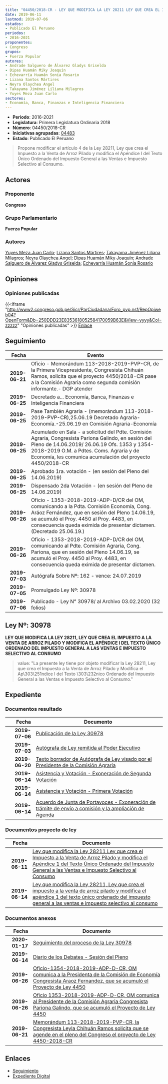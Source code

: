 ```yaml
---
title: "04450/2018-CR - LEY QUE MODIFICA LA LEY 28211 LEY QUE CREA EL IMPUESTO A LA VENTA DE ARROZ PILADO Y MODIFICA EL APÉNDICE I DEL TEXTO ÚNICO ORDENADO DEL IMPUESTO GENERAL A LAS VENTAS E IMPUESTO SELECTIVO AL CONSUMO"
date: 2019-06-11
lastmod: 2019-07-06
estados:
- Publicado El Peruano
periodos:
- 2016-2021
proponentes:
- Congreso
grupos:
- Fuerza Popular
autores:
- Andrade Salguero de Álvarez Gladys Griselda
- Dipas Huamán Miky Joaquín
- Echevarría Huamán Sonia Rosario
- Lizana Santos Mártires
- Neyra Olaychea Angel
- Takayama Jiménez Liliana Milagros
- Yuyes Meza Juan Carlo
sectores:
- Economía, Banca, Finanzas e Inteligencia Financiera
---
```

- **Periodo**: 2016-2021
- **Legislatura**: Primera Legislatura Ordinaria 2018
- **Número**: 04450/2018-CR
- **Iniciativas agrupadas**: [04483](../../04400/04483)
- **Estado**: Publicado El Peruano

> Propone modificar el artículo 4 de la Ley 28211, Ley que crea el Impuesto a la Venta de Arroz Pilado y modifica el Apéndice I del Texto Único Ordenado del Impuesto General a las Ventas e Impuesto Selectivo al Consumo.


## Actores

### Proponente

**Congreso**

### Grupo Parlamentario

**Fuerza Popular**

### Autores

[Yuyes Meza Juan Carlo](mailto:mailto:jyuyes@congreso.gob.pe); [Lizana Santos Mártires](mailto:mailto:mlizana@congreso.gob.pe); [Takayama Jiménez Liliana Milagros](mailto:mailto:ltakayama@congreso.gob.pe); [Neyra Olaychea Angel](mailto:mailto:); [Dipas Huamán Miky Joaquín](mailto:mailto:mdipas@congreso.gob.pe); [Andrade Salguero de Álvarez Gladys Griselda](mailto:mailto:gandrade@congreso.gob.pe); [Echevarría Huamán Sonia Rosario](mailto:mailto:sechevarria@congreso.gob.pe)

## Opiniones

### Opiniones publicadas

{{<iframe "http://www2.congreso.gob.pe/Sicr/ParCiudadana/Foro_pvp.nsf/RepOpiweb04?OpenForm&Db=250DDD23E8353618052584170059B63E&View=yyyy&Col=zzzzz" "Opiniones publicadas" >}}
[Enlace](http://www2.congreso.gob.pe/Sicr/ParCiudadana/Foro_pvp.nsf/RepOpiweb04?OpenForm&Db=250DDD23E8353618052584170059B63E&View=yyyy&Col=zzzzz)


## Seguimiento

| Fecha | Evento |
|------:|--------|
| **2019-06-21** | Oficio - Memorándum 113-2018-2019-PVP-CR, de la Primera Vicepresidente, Congresista Chihuán Ramos, solicita que el proyecto 4450/2018-CR pase a la Comisión Agraria como segunda comisión informante.- DGP atender |
| **2019-06-25** | Decretado a... Economía, Banca, Finanzas e Inteligencia Financiera |
| **2019-06-25** | Pase También Agraria - (memorándum 113-2018-2019-PVP-CR),25.06.19 Decretado Agraria-Economía.-25.06.19 en Comisión Agraria-Economía |
| **2019-06-25** | Acumulado en Sala - a solicitud del Pdte. Comisión Agraria, Congresista Pariona Galindo, en sesión del Pleno de 14.06.2019/ 26.06.19 Ofs. 1353 y 1354-2018-2019 O.M. a Pdtes. Coms. Agraria y de Economía, les comunica acumulación del proyecto 4450/2018-CR |
| **2019-06-25** | Aprobado 1ra. votación - (en sesión del Pleno del 14.06.2019) |
| **2019-06-25** | Dispensado 2da Votación - (en sesión del Pleno de 14.06.2019) |
| **2019-06-26** | Oficio - 1353-2018-2019-ADP-D/CR del OM, comunicando a la Pdta. Comisión Economía, Cong. Aráoz Fernández, que en sesión del Pleno 14.06.19, se acumuló el Proy. 4450 al Proy. 4483, en consecuencia queda eximida de presentar dictamen. (Decretado 25.06.19.) |
| **2019-06-26** | Oficio - 1353-2018-2019-ADP-D/CR del OM, comunicando al Pdte. Comisión Agraria, Cong. Pariona, que en sesión del Pleno 14.06.19, se acumuló el Proy. 4450 al Proy. 4483, en consecuencia queda eximida de presentar dictamen. |
| **2019-07-03** | Autógrafa Sobre Nº: 162 - vence: 24.07.2019 |
| **2019-07-05** | Promulgado Ley Nº: 30978 |
| **2019-07-06** | Publicado - Ley N° 30978/ al Archivo 03.02.2020 (32 folios) |

## Ley Nº: 30978

**LEY QUE MODIFICA LA LEY 28211, LEY QUE CREA EL IMPUESTO A LA VENTA DE ARROZ PILADO Y MODIFICA EL APÉNDICE I DEL TEXTO ÚNICO ORDENADO DEL IMPUESTO GENERAL A LAS VENTAS E IMPUESTO SELECTIVO AL CONSUMO**

> value: "La presente ley tiene por objeto modificar la Ley 28211, Ley que crea el Impuesto a la Venta de Arroz Pilado y Modifica el Ap\303\251ndice I del Texto \303\232nico Ordenado del Impuesto General a las Ventas e Impuesto Selectivo al Consumo."


## Expediente

### Documentos resultado

| Fecha | Documento |
|------:|-----------|
| **2019-07-06** | [Publicación de la Ley 30978](http://www.leyes.congreso.gob.pe/Documentos/2016_2021/ADLP/Normas_Legales/30978-LEY.pdf) |
| **2019-07-03** | [Autógrafa de Ley remitida al Poder Ejecutivo](http://www.leyes.congreso.gob.pe/Documentos/2016_2021/ADLP/Texto_Aprobado/AU0448320190703.pdf) |
| **2019-06-20** | [Texto borrador de Autógrafa de Ley visado por el Presidente de la Comisión Agraria](http://www.leyes.congreso.gob.pe/Documentos/2016_2021/Texto_Borrador_de_Autografa/BAU0448320190620.pdf) |
| **2019-06-14** | [Asistencia y Votación - Exoneración de Segunda Votación](http://www.leyes.congreso.gob.pe/Documentos/2016_2021/Asistencia_y_Votacion/Proyectos_de_Ley/Exoneracion_de_Segunda_Votacion/ESV0448320190614.pdf) |
| **2019-06-14** | [Asistencia y Votación - Primera Votación](http://www.leyes.congreso.gob.pe/Documentos/2016_2021/Asistencia_y_Votacion/Proyectos_de_Ley/AV0448320190614.pdf) |
| **2019-06-14** | [Acuerdo de Junta de Portavoces - Exoneración de trámite de envío a comisión y la ampliación de Agenda](http://www.leyes.congreso.gob.pe/Documentos/2016_2021/Acuerdos/Junta_Portavoces/AJP0448320190614.pdf) |

### Documentos proyecto de ley

| Fecha | Documento |
|------:|-----------|
| **2019-06-11** | [Ley que modifica la Ley 28211 Ley que crea el Impuesto a la Venta de Arroz Pilado y modifica el Apéndice 1 del Texto Único Ordenado del Impuesto General a las Ventas e Impuesto Selectivo al Consumo](http://www.leyes.congreso.gob.pe/Documentos/2016_2021/Proyectos_de_Ley_y_de_Resoluciones_Legislativas/PL0445020190611.pdf) |
| **2019-06-14** | [Ley que modifica la Ley 28211, Ley que crea el impuesto a la venta de arroz pilado y modifica el apéndice 1 del texto único ordenado del impuesto general a las ventas e impuesto selectivo al consumo](http://www.leyes.congreso.gob.pe/Documentos/2016_2021/Proyectos_de_Ley_y_de_Resoluciones_Legislativas/PL0448320190614.pdf) |

### Documentos anexos

| Fecha | Documento |
|------:|-----------|
| **2020-01-17** | [Seguimiento del proceso de la Ley 30978](http://www.leyes.congreso.gob.pe/Documentos/2016_2021/Seguimiento_de_Proyectos_de_Ley/04450PL20200117.pdf) |
| **2019-06-14** | [Diario de los Debates - Sesión del Pleno](http://www2.congreso.gob.pe/Sicr/DiarioDebates/Publicad.nsf/SesionesPleno/05256D6E0073DFE9052584200055B7B3/$FILE/SLO-2018-12.pdf) |
| **2019-06-26** | [Oficio-1354-2018-2019-ADP-D-CR, OM comunica a la Presidenta de la Comisión de Economía Congresista Araoz Fernandez, que se acumuló el Proyecto de Ley 4450](http://www.leyes.congreso.gob.pe/Documentos/2016_2021/Oficios/Oficialia_Mayor/OFICIO-1354-2018-2019-ADP-D-CR.pdf) |
| **2019-06-26** | [Oficio 1353-2018-2019-ADP-D-CR, OM comunica al Presidente de la Comisión Agraria Congresista Pariona Galindo, que se acumuló el Proyecto de Ley 4450](http://www.leyes.congreso.gob.pe/Documentos/2016_2021/Oficios/Oficialia_Mayor/OFICIO-1353-2018-2019-ADP-D-CR.pdf) |
| **2019-06-21** | [Memorándum 113-2018-2019-PVP-CR, la Congresista Leyla Chihuán Ramos solicita que se agende en el pleno del Congreso el proyecto de Ley 4450-2018-CR](http://www.leyes.congreso.gob.pe/Documentos/2016_2021/Oficios/Congresistas/MEMORANDUM-113-2018-2019-PVP-CR.pdf) |

## Enlaces

- [Seguimiento](http://www2.congreso.gob.pe/Sicr/TraDocEstProc/CLProLey2016.nsf/f7fff46988ca05b1052578e100829cc7/9c5d147b5aea3bcf05258416007c03cf?OpenDocument)
- [Expediente Digital](http://www2.congreso.gob.pe/Sicr/TraDocEstProc/Expvirt_2011.nsf/visbusqptramdoc1621/04450?opendocument)

